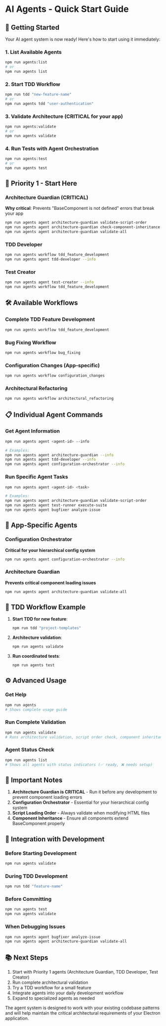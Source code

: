 # AI Agents - Quick Start Guide

## 🚀 Getting Started

Your AI agent system is now ready! Here's how to start using it immediately:

### 1. List Available Agents
```bash
npm run agents:list
# or
npm run agents list
```

### 2. Start TDD Workflow
```bash
npm run tdd "new-feature-name"
# or
npm run agents tdd "user-authentication"
```

### 3. Validate Architecture (CRITICAL for your app)
```bash
npm run agents:validate
# or
npm run agents validate
```

### 4. Run Tests with Agent Orchestration
```bash
npm run agents:test
# or
npm run agents test
```

## 🎯 Priority 1 - Start Here

### Architecture Guardian (CRITICAL)
**Why critical**: Prevents "BaseComponent is not defined" errors that break your app
```bash
npm run agents agent architecture-guardian validate-script-order
npm run agents agent architecture-guardian check-component-inheritance
npm run agents agent architecture-guardian validate-all
```

### TDD Developer
```bash
npm run agents workflow tdd_feature_development
npm run agents agent tdd-developer --info
```

### Test Creator  
```bash
npm run agents agent test-creator --info
npm run agents workflow tdd_feature_development
```

## 🛠️ Available Workflows

### Complete TDD Feature Development
```bash
npm run agents workflow tdd_feature_development
```

### Bug Fixing Workflow
```bash
npm run agents workflow bug_fixing
```

### Configuration Changes (App-specific)
```bash
npm run agents workflow configuration_changes
```

### Architectural Refactoring
```bash
npm run agents workflow architectural_refactoring
```

## 📋 Individual Agent Commands

### Get Agent Information
```bash
npm run agents agent <agent-id> --info

# Examples:
npm run agents agent architecture-guardian --info
npm run agents agent tdd-developer --info
npm run agents agent configuration-orchestrator --info
```

### Run Specific Agent Tasks
```bash
npm run agents agent <agent-id> <task>

# Examples:
npm run agents agent architecture-guardian validate-script-order
npm run agents agent test-runner execute-suite
npm run agents agent bugfixer analyze-issue
```

## 🎯 App-Specific Agents

### Configuration Orchestrator
**Critical for your hierarchical config system**
```bash
npm run agents agent configuration-orchestrator --info
```

### Architecture Guardian  
**Prevents critical component loading issues**
```bash
npm run agents agent architecture-guardian validate-all
```

## 🔄 TDD Workflow Example

1. **Start TDD for new feature**:
   ```bash
   npm run tdd "project-templates"
   ```

2. **Architecture validation**:
   ```bash
   npm run agents validate
   ```

3. **Run coordinated tests**:
   ```bash
   npm run agents test
   ```

## ⚙️ Advanced Usage

### Get Help
```bash
npm run agents
# Shows complete usage guide
```

### Run Complete Validation
```bash
npm run agents validate
# Runs architecture validation, script order check, component inheritance
```

### Agent Status Check
```bash
npm run agents list
# Shows all agents with status indicators (✅ ready, ❌ needs setup)
```

## 🚨 Important Notes

1. **Architecture Guardian is CRITICAL** - Run it before any development to prevent component loading errors
2. **Configuration Orchestrator** - Essential for your hierarchical config system  
3. **Script Loading Order** - Always validate when modifying HTML files
4. **Component Inheritance** - Ensure all components extend BaseComponent properly

## 🔧 Integration with Development

### Before Starting Development
```bash
npm run agents validate
```

### During TDD Development
```bash
npm run tdd "feature-name"
```

### Before Committing
```bash
npm run agents test
npm run agents validate
```

### When Debugging Issues
```bash
npm run agents agent bugfixer analyze-issue
npm run agents agent architecture-guardian validate-all
```

## 📚 Next Steps

1. Start with Priority 1 agents (Architecture Guardian, TDD Developer, Test Creator)
2. Run complete architectural validation
3. Try a TDD workflow for a small feature
4. Integrate agents into your daily development workflow
5. Expand to specialized agents as needed

The agent system is designed to work with your existing codebase patterns and will help maintain the critical architectural requirements of your Electron application.